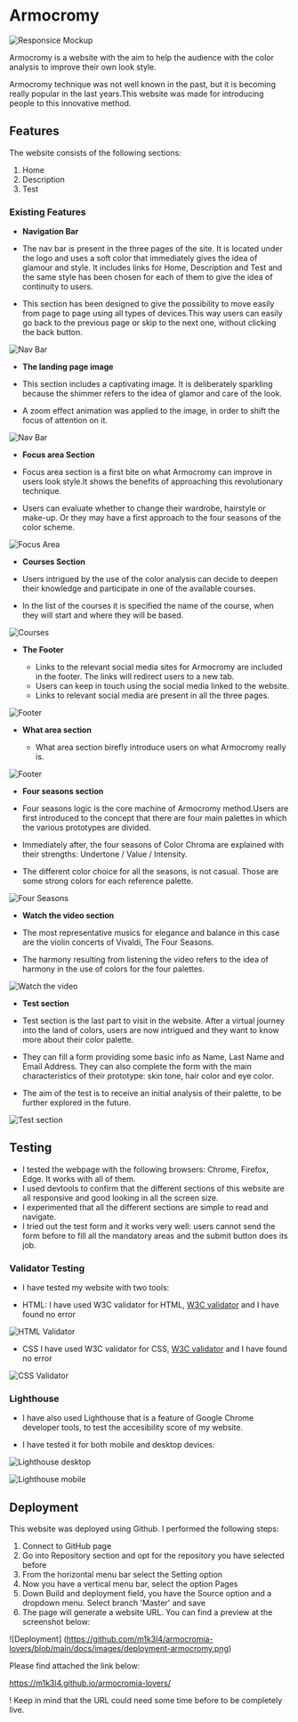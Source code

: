 # Armocromy

![Responsice Mockup](https://github.com/m1k3l4/Armocromia-lovers/blob/main/docs/images/preview.png)

Armocromy is a website with the aim to help the audience with the color analysis to improve their own look style.

Armocromy technique was not well known in the past, but it is becoming really popular in the last years.This website was made for introducing people to this innovative method.

## Features 

The website consists of the following sections:
1. Home
2. Description
3. Test

### Existing Features

- __Navigation Bar__
* The nav bar is present in the three pages of the site. It is located under the logo and uses a soft color that immediately gives the idea of glamour and style. It includes links for Home, Description and Test and the same style has been chosen for each of them to give the idea of continuity to users.

* This section has been designed to give the possibility to move easily from page to page using all types of devices.This way users can easily go back to the previous page or skip to the next one, without clicking the back button.

![Nav Bar](https://github.com/m1k3l4/armocromia-lovers/blob/main/docs/images/navbar.png)

- __The landing page image__

* This section includes a captivating image. It is deliberately sparkling because the shimmer refers to the idea of glamor and care of the look.

* A zoom effect animation was applied to the image, in order to shift the focus of attention on it.

![Nav Bar](https://github.com/m1k3l4/armocromia-lovers/blob/main/docs/images/landing-page.png)

- __Focus area Section__

* Focus area section is a first bite on what Armocromy can improve in users look style.It shows the benefits of approaching this revolutionary technique.

* Users can evaluate whether to change their wardrobe, hairstyle or make-up. Or they may have a first approach to the four seasons of the color scheme.

![Focus Area](https://github.com/m1k3l4/armocromia-lovers/blob/main/docs/images/focus-area.png)

- __Courses Section__

* Users intrigued by the use of the color analysis can decide to deepen their knowledge and participate in one of the available courses.

* In the list of the courses it is specified the name of the course, when they will start and where they will be based.

![Courses](https://github.com/m1k3l4/armocromia-lovers/blob/main/docs/images/courses.png)

- __The Footer__ 

  * Links to the relevant social media sites for Armocromy are included in the footer. The links will redirect users to a new tab. 
  * Users can keep in touch using the social media linked to the website.
  * Links to relevant social media are present in all the three pages.

![Footer](https://github.com/m1k3l4/armocromia-lovers/blob/main/docs/images/footer.png)

- __What area section__ 

  * What area section birefly introduce users on what Armocromy really is. 

![Footer](https://github.com/m1k3l4/armocromia-lovers/blob/main/docs/images/what-is.png)

- __Four seasons section__ 

* Four seasons logic is the core machine of Armocromy method.Users are first introduced to the concept that there are four main palettes in which the various prototypes are divided.

* Immediately after, the four seasons of Color Chroma are explained with their strengths: Undertone / Value / Intensity.

* The different color choice for all the seasons, is not casual. Those are some strong colors for each reference palette.

![Four Seasons](https://github.com/m1k3l4/armocromia-lovers/blob/main/docs/images/four-seasons.png)

- __Watch the video section__ 

* The most representative musics for elegance and balance in this case are the violin concerts of Vivaldi, The Four Seasons.

* The harmony resulting from listening the video refers to the idea of harmony in the use of colors for the four palettes.

![Watch the video](https://github.com/m1k3l4/armocromia-lovers/blob/main/docs/images/watch.video.png)

- __Test section__

* Test section is the last part to visit in the website. After a virtual journey into the land of colors, users are now intrigued and they want to know more about their color palette.

* They can fill a form providing some basic info as Name, Last Name and Email Address. They can also complete the form with the main characteristics of their prototype: skin tone, hair color and eye color.

* The aim of the test is to receive an initial analysis of their palette, to be further explored in the future.

![Test section](https://github.com/m1k3l4/armocromia-lovers/blob/main/docs/images/discover-season.png)

## Testing 

* I tested the webpage with the following browsers: Chrome, Firefox, Edge. It works with all of them.
* I used devtools to confirm that the different sections of this website are all responsive and good looking in all the screen size.
* I experimented that all the different sections are simple to read and navigate.
* I tried out the test form and it works very well: users cannot send the form before to fill all the mandatory areas and the submit button does its job.

### Validator Testing

* I have tested my website with two tools:

- HTML: I have used W3C validator for HTML, [W3C validator](https://validator.w3.org/) and I have found no error

![HTML Validator](https://github.com/m1k3l4/armocromia-lovers/blob/main/docs/images/html-validator-completed.PNG)

- CSS I have used W3C validator for CSS, [W3C validator](https://jigsaw.w3.org/css-validator/) and I have found no error

![CSS Validator](https://github.com/m1k3l4/armocromia-lovers/blob/main/docs/images/css-validator-completed.PNG)

### Lighthouse

* I have also used Lighthouse that is a feature of Google Chrome developer tools, to test the accesibility score of my website.

* I have tested it for both mobile and desktop devices:

![Lighthouse desktop](https://github.com/m1k3l4/armocromia-lovers/blob/main/docs/images/lighthouse-desktop.png)

![Lighthouse mobile](https://github.com/m1k3l4/armocromia-lovers/blob/main/docs/images/lighthouse-mobile.png)


## Deployment

This website was deployed using Github. I performed the following steps:

1. Connect to GitHub page
2. Go into Repository section and opt for the repository you have selected before
3. From the horizontal menu bar select the Setting option
4. Now you have a vertical menu bar, select the option Pages
5. Down Build and deployment field, you have the Source option and a dropdown menu. Select branch 'Master' and save
6. The page will generate a website URL. You can find a preview at the screenshot below:

![Deployment] (https://github.com/m1k3l4/armocromia-lovers/blob/main/docs/images/deployment-armocromy.png)

Please find attached the link below:

https://m1k3l4.github.io/armocromia-lovers/

! Keep in mind that the URL could need some time before to be completely live.
